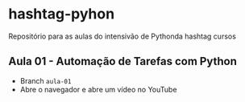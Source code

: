 # hashtag-pyhon
Repositório para as aulas do intensivão de Pythonda hashtag cursos

## Aula 01 - Automação de Tarefas com Python

 - Branch `aula-01`
 - Abre o navegador e abre um vídeo no YouTube